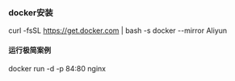 ### docker安装

curl -fsSL https://get.docker.com | bash -s docker --mirror Aliyun

#### 运行极简案例

docker run -d -p 84:80 nginx
